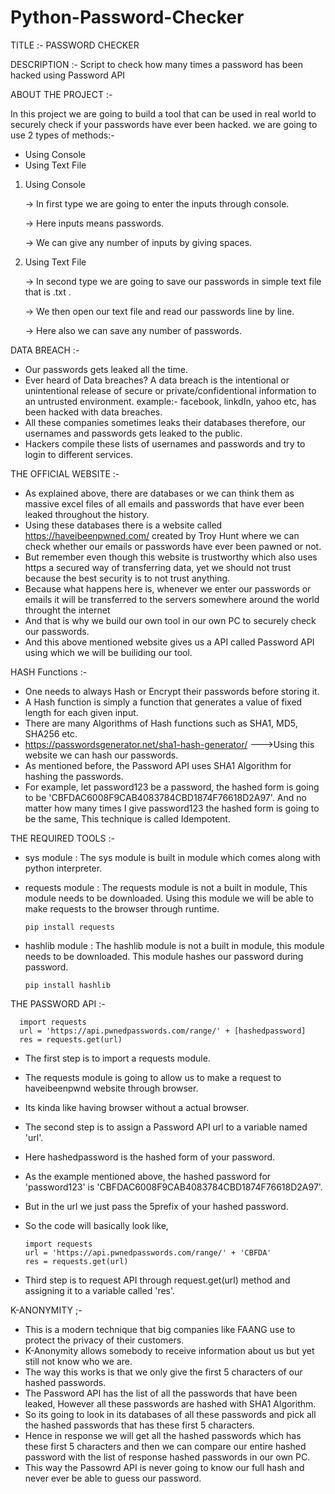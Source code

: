 # Python-Password-Checker


TITLE :- PASSWORD CHECKER

DESCRIPTION :- Script to check how many times a password has been hacked using Password API

ABOUT THE PROJECT :-

   In this project we are going to build a tool that can be used in real world to securely check if your passwords have ever been hacked. we are going to use 2 types of    methods:-
    
  * Using Console
  * Using Text File
  
  1) Using Console
  
     -> In first type we are going to enter the inputs through console.
  
     -> Here inputs means passwords.
     
     -> We can give any number of inputs by giving spaces.
     
  2) Using Text File
  
     -> In second type we are going to save our passwords in simple text file that is .txt . 
  
     -> We then open our text file and read our passwords line by line.
     
     -> Here also we can save any number of passwords.
     

DATA BREACH :-
   * Our passwords gets leaked all the time. 
   * Ever heard of Data breaches? A data breach is the intentional or unintentional release of secure or private/confidentional information to an untrusted environment.
     example:- facebook, linkdIn, yahoo etc, has been hacked with data breaches.
   * All these companies sometimes leaks their databases therefore, our usernames and passwords gets leaked to the public.
   * Hackers compile these lists of usernames and passwords and try to login to different services.
   

THE OFFICIAL WEBSITE :-
   * As explained above, there are databases or we can think them as massive excel files of all emails and passwords that have ever been leaked throughout the history.
   * Using these databases there is a website called https://haveibeenpwned.com/ created by Troy Hunt where we can check whether our emails or passwords have ever been        pawned or not.
   * But remember even though this website is trustworthy which also uses https a secured way of transferring data, yet we should not trust because the best security is      to not trust anything.
   * Because what happens here is, whenever we enter our passwords or emails it will be transferred to the servers somewhere around the world throught the internet 
   * And that is why we build our own tool in our own PC to securely check our passwords.
   * And this above mentioned website gives us a API called Password API using which we will be builiding our tool.
   
HASH Functions :-
   * One needs to always Hash or Encrypt their passwords before storing it.
   * A Hash function is simply a function that generates a value of fixed length for each given input.
   * There are many Algorithms of Hash functions such as SHA1, MD5, SHA256 etc. 
   * https://passwordsgenerator.net/sha1-hash-generator/ --->Using this website we can hash our passwords.
   * As mentioned before, the Password API uses SHA1 Algorithm for hashing the passwords.
   * For example, let password123 be a password, the hashed form is going to be 'CBFDAC6008F9CAB4083784CBD1874F76618D2A97'. And no matter how many times I give                password123 the hashed form is going to be the same, This technique is called Idempotent.
    
THE REQUIRED TOOLS :-

   * sys module : The sys module is built in module which comes along with python interpreter.
   
   * requests module : The requests module is not a built in module, This module needs to be downloaded.
                       Using this module we will be able to make requests to the browser through runtime.
               
   
         pip install requests
         
         
   * hashlib module : The hashlib module is not a built in module, this module needs to be downloaded.
                      This module hashes our password during password.
   
         pip install hashlib
         
         
THE PASSWORD API :-
   
      import requests
      url = 'https://api.pwnedpasswords.com/range/' + [hashedpassword]
      res = requests.get(url)

   * The first step is to import a requests module.
   * The requests module is going to allow us to make a request to haveibeenpwnd website through browser.
   * Its kinda like having browser without a actual browser.
   
   * The second step is to assign a Password API url to a variable named 'url'.
   * Here hashedpassword is the hashed form of your password.
   * As the example mentioned above, the hashed password for 'password123' is 'CBFDAC6008F9CAB4083784CBD1874F76618D2A97'.
   * But in the url we just pass the 5prefix of your hashed password.
   * So the code will basically look like,
   
         import requests
         url = 'https://api.pwnedpasswords.com/range/' + 'CBFDA'
         res = requests.get(url)
         
         
   * Third step is to request API through request.get(url) method and assigning it to a variable called 'res'.
  
  
  
K-ANONYMITY ;-
   * This is a modern technique that big companies like FAANG use to protect the privacy of their customers.
   * K-Anonymity allows somebody to receive information about us but yet still not know who we are.
   * The way this works is that we only give the first 5 characters of our hashed passwords.
   * The Password API has the list of all the passwords that have been leaked, However all these passwords are hashed with SHA1 Algorithm.
   * So its going to look in its databases of all these passwords and pick all the hashed passwords that has these first 5 characters.
   * Hence in response we will get all the hashed passwords which has these first 5 characters and then we can compare our entire hashed password with the list of            response hashed passwords in our own PC.
   * This way the Passowrd API is never going to know our full hash and never ever be able to guess our password.
   
   
   
         
    
   
   
   
   
